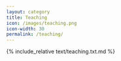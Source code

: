 ```yaml
---
layout: category 
title: Teaching
icon: /images/teaching.png
icon-width: 30 
permalink: /teaching/
---
```


{% include_relative text/teaching.txt.md %}
